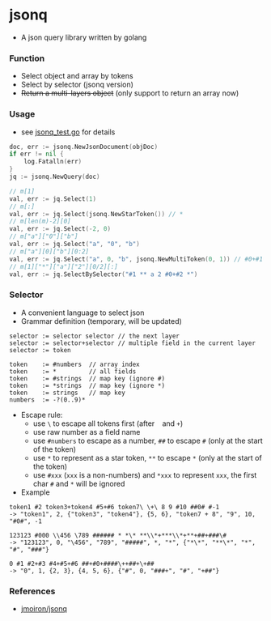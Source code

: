 # jsonq

+ A json query library written by golang

### Function

+ Select object and array by tokens
+ Select by selector (jsonq version)
+ ~~Return a multi-layers object~~ (only support to return an array now)

### Usage

+ see [jsonq_test.go](jsonq_test.go) for details

```go
doc, err := jsonq.NewJsonDocument(objDoc)
if err != nil {
    log.Fatalln(err)
}
jq := jsonq.NewQuery(doc)

// m[1]
val, err := jq.Select(1)
// m[:]
val, err := jq.Select(jsonq.NewStarToken()) // *
// m[len(m)-2][0]
val, err := jq.Select(-2, 0)
// m["a"]["0"]["b"]
val, err := jq.Select("a", "0", "b")
// m["a"][0]["b"][0:2]
val, err := jq.Select("a", 0, "b", jsonq.NewMultiToken(0, 1)) // #0+#1
// m[1]["*"]["a"]["2"][0/2][:]
val, err := jq.SelectBySelector("#1 ** a 2 #0+#2 *")
```

### Selector

+ A convenient language to select json
+ Grammar definition (temporary, will be updated)

```
selector := selector selector // the next layer
selector := selector+selector // multiple field in the current layer
selector := token

token    := #numbers  // array index
token    := *         // all fields
token    := #strings  // map key (ignore #)
token    := *strings  // map key (ignore *)
token    := strings   // map key
numbers  := -?(0..9)*
```

+ Escape rule:
    + use `\` to escape all tokens first (after ` ` and `+`)
    + use raw number as a field name
    + use `#numbers` to escape as a number, `##` to escape `#` (only at the start of the token)
    + use `*` to represent as a star token, `**` to escape `*` (only at the start of the token)
    + use `#xxx` (`xxx` is a non-numbers) and `*xxx` to represent `xxx`, the first char `#` and `*` will be ignored
+ Example

```
token1 #2 token3+token4 #5+#6 token7\ \+\ 8 9 #10 ##0# #-1
-> "token1", 2, {"token3", "token4"}, {5, 6}, "token7 + 8", "9", 10, "#0#", -1

123123 #000 \\456 \789 ###### * *\* **\\*+***\\*+**+##+###\#
-> "123123", 0, "\456", "789", "#####", *, "*", {"*\*", "**\*", "*", "#", "###"}

0 #1 #2+#3 #4+#5+#6 ##+#0+####\++##+\+##
-> "0", 1, {2, 3}, {4, 5, 6}, {"#", 0, "###+", "#", "+##"}
```

### References

+ [jmoiron/jsonq](https://github.com/jmoiron/jsonq)
